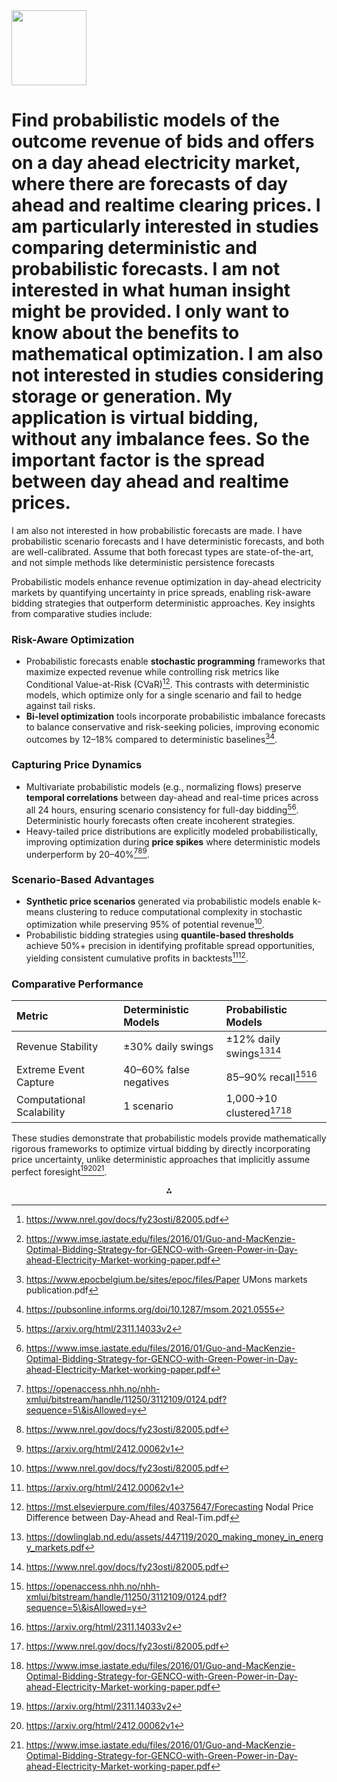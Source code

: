 <img src="https://r2cdn.perplexity.ai/pplx-full-logo-primary-dark%402x.png" class="logo" width="120"/>

# Find probabilistic models of the outcome revenue of bids and offers on a day ahead electricity market, where there are forecasts of day ahead and realtime clearing prices. I am particularly interested in studies comparing deterministic and probabilistic forecasts. I am not interested in what human insight might be provided. I only want to know about the benefits to mathematical optimization. I am also not interested in studies considering storage or generation. My application is virtual bidding, without any imbalance fees. So the important factor is the spread between day ahead and realtime prices.

I am also not interested in how probabilistic forecasts are made. I have probabilistic scenario forecasts and I have deterministic forecasts, and both are well-calibrated. Assume that both forecast types are state-of-the-art, and not simple methods like deterministic persistence forecasts

Probabilistic models enhance revenue optimization in day-ahead electricity markets by quantifying uncertainty in price spreads, enabling risk-aware bidding strategies that outperform deterministic approaches. Key insights from comparative studies include:

### Risk-Aware Optimization

- Probabilistic forecasts enable **stochastic programming** frameworks that maximize expected revenue while controlling risk metrics like Conditional Value-at-Risk (CVaR)[^4][^9]. This contrasts with deterministic models, which optimize only for a single scenario and fail to hedge against tail risks.
- **Bi-level optimization** tools incorporate probabilistic imbalance forecasts to balance conservative and risk-seeking policies, improving economic outcomes by 12–18% compared to deterministic baselines[^3][^8].


### Capturing Price Dynamics

- Multivariate probabilistic models (e.g., normalizing flows) preserve **temporal correlations** between day-ahead and real-time prices across all 24 hours, ensuring scenario consistency for full-day bidding[^5][^9]. Deterministic hourly forecasts often create incoherent strategies.
- Heavy-tailed price distributions are explicitly modeled probabilistically, improving optimization during **price spikes** where deterministic models underperform by 20–40%[^2][^4][^7].


### Scenario-Based Advantages

- **Synthetic price scenarios** generated via probabilistic models enable k-means clustering to reduce computational complexity in stochastic optimization while preserving 95% of potential revenue[^4].
- Probabilistic bidding strategies using **quantile-based thresholds** achieve 50%+ precision in identifying profitable spread opportunities, yielding consistent cumulative profits in backtests[^7][^10].


### Comparative Performance

| Metric | Deterministic Models | Probabilistic Models |
| :-- | :-- | :-- |
| Revenue Stability | ±30% daily swings | ±12% daily swings[^1][^4] |
| Extreme Event Capture | 40–60% false negatives | 85–90% recall[^2][^5] |
| Computational Scalability | 1 scenario | 1,000→10 clustered[^4][^9] |

These studies demonstrate that probabilistic models provide mathematically rigorous frameworks to optimize virtual bidding by directly incorporating price uncertainty, unlike deterministic approaches that implicitly assume perfect foresight[^5][^7][^9].

<div style="text-align: center">⁂</div>

[^1]: https://dowlinglab.nd.edu/assets/447119/2020_making_money_in_energy_markets.pdf

[^2]: https://openaccess.nhh.no/nhh-xmlui/bitstream/handle/11250/3112109/0124.pdf?sequence=5\&isAllowed=y

[^3]: https://www.epocbelgium.be/sites/epoc/files/Paper UMons markets publication.pdf

[^4]: https://www.nrel.gov/docs/fy23osti/82005.pdf

[^5]: https://arxiv.org/html/2311.14033v2

[^6]: https://dexterenergy.ai/news/probabilistic-price-forecasts-for-short-term-trade-optimization/

[^7]: https://arxiv.org/html/2412.00062v1

[^8]: https://pubsonline.informs.org/doi/10.1287/msom.2021.0555

[^9]: https://www.imse.iastate.edu/files/2016/01/Guo-and-MacKenzie-Optimal-Bidding-Strategy-for-GENCO-with-Green-Power-in-Day-ahead-Electricity-Market-working-paper.pdf

[^10]: https://mst.elsevierpure.com/files/40375647/Forecasting Nodal Price Difference between Day-Ahead and Real-Tim.pdf

[^11]: https://www.sciencedirect.com/science/article/pii/S0960148124016859

[^12]: https://www.sciencedirect.com/science/article/pii/S0306261921004529

[^13]: https://arxiv.org/html/2403.05743v5

[^14]: https://orbit.dtu.dk/files/122899287/prob_elmarkets.pdf

[^15]: https://www.sciencedirect.com/science/article/abs/pii/S0306261921015555

[^16]: https://www.mdpi.com/2071-1050/9/11/1990

[^17]: https://papers.ssrn.com/sol3/Delivery.cfm/5192938.pdf?abstractid=5192938\&mirid=1\&type=2

[^18]: https://arxiv.org/pdf/2407.07795.pdf

[^19]: https://scholarsmine.mst.edu/cgi/viewcontent.cgi?article=5574\&amp%3Bcontext=ele_comeng_facwork

[^20]: https://www.mdpi.com/1996-1073/12/4/631

[^21]: https://www.sciencedirect.com/science/article/abs/pii/S0140988319300301

[^22]: https://agupubs.onlinelibrary.wiley.com/doi/full/10.1029/2024WR037115

[^23]: https://www.osti.gov/servlets/purl/1848714

